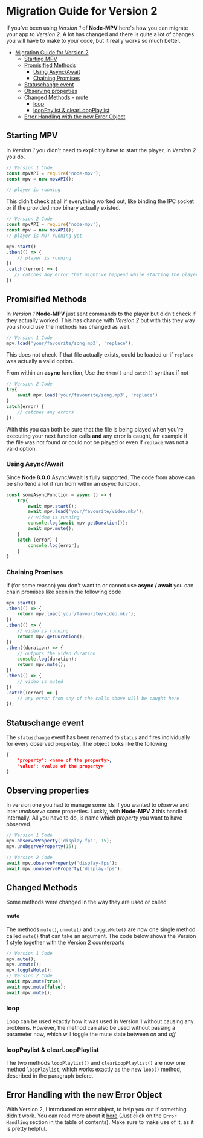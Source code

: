 # Migration Guide for Version 2

If you've been using *Version 1* of **Node-MPV** here's how you can migrate your app to *Version 2*. A lot has changed and there is quite a lot of changes you will have to make to your code, but it really works so much better.

- [Migration Guide for Version 2](#migration-guide-for-version-2)
	- [Starting MPV](#starting-mpv)
	- [Promisified Methods](#promisified-methods)
		- [Using Async/Await](#using-asyncawait)
		- [Chaining Promises](#chaining-promises)
	- [Statuschange event](#statuschange-event)
	- [Observing properties](#observing-properties)
	- [Changed Methods](#changed-methods)
			- [mute](#mute)
		- [loop](#loop)
		- [loopPaylist & clearLoopPlaylist](#looppaylist--clearloopplaylist)
	- [Error Handling with the new Error Object](#error-handling-with-the-new-error-object)
	

## Starting MPV

In *Version 1* you didn't need to explicitly have to start the player, in *Version 2* you do.


``` JavaScript
// Version 1 Code
const mpvAPI = require('node-mpv');
const mpv = new mpvAPI();

// player is running
```
This didn't check at all if everything worked out, like binding the IPC socket or if the provided mpv binary actually existed.


``` JavaScript
// Version 2 Code 
const mpvAPI = require('node-mpv');
const mpv = new mpvAPI();
// player is NOT running yet

mpv.start()
.then(() => {
    // player is running
})
.catch((error) => {
   // catches any error that might've happend while starting the player
})
```



## Promisified Methods

In *Version 1* **Node-MPV** just sent commands to the player but didn't check if they actually worked. This has change with *Version 2* but with this they way you should use the methods has changed as well.



```JavaScript
// Version 1 Code
mpv.load('your/favourite/song.mp3', 'replace');
```

This does not check if that file actually exists, could be loaded or if `replace` was actually a valid option.


From within an **async** function, Use the `then()` and `catch()` synthax if not

``` JavaScript 
// Version 2 Code
try{
	await mpv.load('your/favourite/song.mp3', 'replace')
}
catch(error) {
	// catches any errors
});
```

With this you can both be sure that the file is being played when you're executing your next function calls **and** any error is caught, for example if the file was not found or could not be played or even if `replace` was not a valid option.

### Using Async/Await

Since **Node 8.0.0** Async/Await is fully supported. The code from above can be shortend a lot if run from within an *async* function.

```JavaScript
const someAsyncFunction = async () => {
	try{	
		await mpv.start();
		await mpv.load('your/favourite/video.mkv');
		// video is running
		console.log(await mpv.getDuration());
		await mpv.mute();
	}
	catch (error) {
		console.log(error);
	}
}
```


### Chaining Promises

If (for some reason) you don't want to or cannot use **async / await** you can chain promises like seen in the following code

```JavaScript
mpv.start()
.then(() => {
	return mpv.load('your/favourite/video.mkv');
})
.then(() => {
	// video is running
	return mpv.getDuration();
})
.then((duration) => {
	// outputs the video duration
	console.log(duration);
	return mpv.mute();
})
.then(() => {
	// video is muted
})
.catch((error) => {
	// any error from any of the calls above will be caught here
});
```




## Statuschange event

The `statuschange` event has been renamed to `status` and fires individually for every observed propertey. The object looks like the following

```JSON
{
	'property': <name of the property>,
	'value': <value of the property>
}
```



## Observing properties

In version one you had to manage some ids if you wanted to *observe* and later *unobserve* some properties. Luckly, with **Node-MPV 2** this handled internally. All you have to do, is name which *property* you want to have observed.


```JavaScript
// Version 1 Code
mpv.observeProperty('display-fps', 15);
mpv.unobserveProperty(15);
```

```JavaScript
// Version 2 Code
await mpv.observeProperty('display-fps');
await mpv.unobserveProperty('display-fps');
```

## Changed Methods

Some methods were changed in the way they are used or called

#### mute

The methods `mute()`, `unmute()` and `toggleMute()` are now one single method called `mute()`  that can take an argument. The code below shows the Version 1 style together with the Version 2 counterparts

```JavaScript
// Version 1 Code
mpv.mute();
mpv.unmute();
mpv.toggleMute();
// Version 2 Code
await mpv.mute(true);
await mpv.mute(false);
await mpv.mute();
```

### loop

Loop can be used exactly how it was used in Version 1 without causing any problems. However, the method can also be used without passing a parameter now, which will toggle the mute state between *on* and *off*

### loopPaylist & clearLoopPlaylist

The two methods `loopPlaylist()` and `clearLoopPlaylist()` are now one method `loopPlaylist`, which works exactly as the new `loop()` method, described in the paragraph before.


## Error Handling with the new Error Object

With Version 2, I introduced an error object, to help you out if something didn't work. You can read more about it [here](./readme.md#error-handling) (Just click on the `Error Handling` section in the table of contents). Make sure to make use of it, as it is pretty helpful.